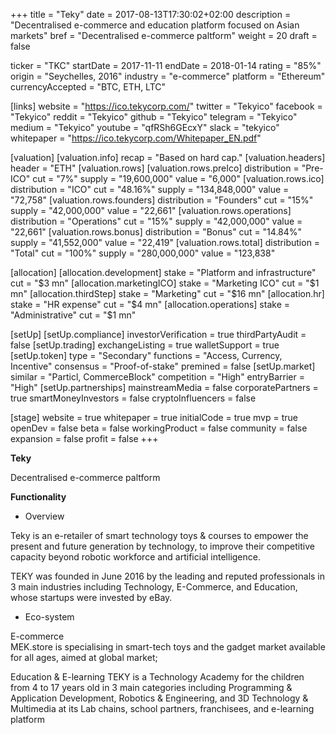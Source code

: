 +++
title = "Teky"
date = 2017-08-13T17:30:02+02:00
description = "Decentralised e-commerce and education platform focused on Asian markets"
bref = "Decentralised e-commerce paltform"
weight = 20
draft = false

ticker = "TKC"
startDate = 2017-11-11
endDate = 2018-01-14
rating = "85%"
origin = "Seychelles, 2016"
industry = "e-commerce"
platform = "Ethereum"
currencyAccepted = "BTC, ETH, LTC"

[links]
  website = "https://ico.tekycorp.com/"
  twitter = "Tekyico"
  facebook = "Tekyico"
  reddit = "Tekyico"
  github = "Tekyico"
  telegram = "Tekyico"
  medium = "Tekyico"
  youtube = "qfRSh6GEcxY"
  slack = "tekyico"
  whitepaper = "https://ico.tekycorp.com/Whitepaper_EN.pdf"

[valuation]
  [valuation.info]
    recap = "Based on hard cap."
  [valuation.headers]
    header = "ETH"
  [valuation.rows]
    [valuation.rows.preIco]
      distribution = "Pre-ICO"
      cut = "7%"
      supply = "19,600,000"
      value = "6,000"
    [valuation.rows.ico]
      distribution = "ICO"
      cut = "48.16%"
      supply = "134,848,000"
      value = "72,758"
    [valuation.rows.founders]
      distribution = "Founders"
      cut = "15%"
      supply = "42,000,000"
      value = "22,661"
    [valuation.rows.operations]
      distribution = "Operations"
      cut = "15%"
      supply = "42,000,000"
      value = "22,661"
    [valuation.rows.bonus]
      distribution = "Bonus"
      cut = "14.84%"
      supply = "41,552,000"
      value = "22,419"
    [valuation.rows.total]
      distribution = "Total"
      cut = "100%"
      supply = "280,000,000"
      value = "123,838"

[allocation]
  [allocation.development]
    stake = "Platform and infrastructure"
    cut = "$3 mn"
  [allocation.marketingICO]
    stake = "Marketing ICO"
    cut = "$1 mn"
  [allocation.thirdStep]
    stake = "Marketing"
    cut = "$16 mn"
  [allocation.hr]
    stake = "HR expense"
    cut = "$4 mn"
  [allocation.operations]
    stake = "Administrative"
    cut = "$1 mn"

[setUp]
  [setUp.compliance]
    investorVerification = true
    thirdPartyAudit = false
  [setUp.trading]
    exchangeListing = true
    walletSupport = true
  [setUp.token]
    type = "Secondary"
    functions = "Access, Currency, Incentive"
    consensus = "Proof-of-stake"
    premined = false
  [setUp.market]
    similar = "Particl, CommerceBlock"
    competition = "High"
    entryBarrier = "High"
  [setUp.partnerships]
    mainstreamMedia = false
    corporatePartners = true
    smartMoneyInvestors = false
    cryptoInfluencers = false

[stage]
  website = true
  whitepaper = true
  initialCode = true
  mvp = true
  openDev = false
  beta = false
  workingProduct = false
  community = false
  expansion = false
  profit = false
+++

**Teky**

Decentralised e-commerce paltform

**Functionality**


* Overview

Teky is an e-retailer of smart technology toys & courses to empower the present and future generation by technology, to improve their competitive capacity beyond robotic workforce and artificial intelligence.  

TEKY was founded in June 2016 by the leading and reputed professionals in 3 main industries including Technology, E-Commerce, and Education, whose startups were invested by eBay.


* Eco-system

E-commerce  
MEK.store is specialising in smart-tech toys and the gadget market available for all ages, aimed at global market;

Education & E-learning
TEKY is a Technology Academy for the children from 4 to 17 years old in 3 main categories including Programming & Application Development, Robotics & Engineering, and 3D Technology & Multimedia at its Lab chains, school partners, franchisees, and e-learning platform

